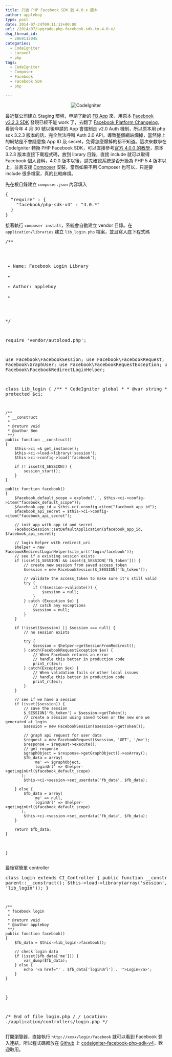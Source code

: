 ```yaml
---
title: 升級 PHP Facebook SDK 到 4.0.x 版本
author: appleboy
type: post
date: 2014-07-24T09:11:12+00:00
url: /2014/07/upgrade-php-facebook-sdk-to-4-0-x/
dsq_thread_id:
  - 2869113045
categories:
  - CodeIgniter
  - Laravel
  - php
tags:
  - CodeIgniter
  - Composer
  - Facebook
  - Facebook SDK
  - php

---
```

<div style="margin:0 auto; text-align:center">
  <img src="https://i1.wp.com/farm5.static.flickr.com/4139/4928689646_4309e16e13_o.png?w=840&#038;ssl=1" alt="CodeIgniter" data-recalc-dims="1" />
</div>

最近幫公司建立 Staging 環境，申請了新的 [FB App][1] 來，用原本 [Facebook v3.2.3 SDK][2] 發現已經不能 work 了，去翻了 [Facebook Platform Changelog][3]，看到今年 4 月 30 號以後申請的 App 會強制走 v2.0 Auth 機制，所以原本用 php sdk 3.2.3 版本的話，完全無法呼叫 Auth 2.0 API，導致整個網站爛掉，當然線上的網站是不會隨意換 App ID 及 secret，免得怎麼爆掉的都不知道。這次來教學在 CodeIgniter 轉換 PHP Facebook SDK，可以直接參考[官方 4.0.0 的教學][4]，原本 3.2.3 版本直接下載程式碼，放到 library 目錄，直接 include 就可以取得 Facebook 個人資料，4.0.0 版本以後，請先確認系統是否升級為 PHP 5.4 版本以上，並且支援 [Composer][5] 安裝，當然如果不用 Composer 也可以，只是要 include 很多檔案，真的比較麻煩。

<!--more-->

先在根目錄建立 `composer.json` 內容填入

<div>
  <pre class="brush: bash; title: ; notranslate" title="">{
  "require" : {
    "facebook/php-sdk-v4" : "4.0.*"
  }
}</pre>
</div>

接著執行 `composer install`，系統會自動建立 vendor 目錄。在 `application/libraries` 建立 `lib_login.php` 檔案，並且寫入底下程式碼

<div>
  <pre class="brush: php; title: ; notranslate" title=""><?php  if (! defined('BASEPATH')) exit('No direct script access allowed');

/**
* Name: Facebook Login Library
*
* Author: appleboy
*
*/

require 'vendor/autoload.php';

use Facebook\FacebookSession;
use Facebook\FacebookRequest;
use Facebook\GraphUser;
use Facebook\FacebookRequestException;
use Facebook\FacebookRedirectLoginHelper;

class Lib_login
{
    /**
     * CodeIgniter global
     *
     * @var string
     **/
    protected $ci;

    /**
     * __construct
     *
     * @return void
     * @author Ben
     **/
    public function __construct()
    {
        $this->ci =& get_instance();
        $this->ci->load->library('session');
        $this->ci->config->load('facebook');

        if (! isset($_SESSION)) {
            session_start();
        }
    }

    public function facebook()
    {
        $facebook_default_scope = explode(',', $this->ci->config->item("facebook_default_scope"));
        $facebook_app_id = $this->ci->config->item("facebook_app_id");
        $facebook_api_secret = $this->ci->config->item("facebook_api_secret");

        // init app with app id and secret
        FacebookSession::setDefaultApplication($facebook_app_id, $facebook_api_secret);

        // login helper with redirect_uri
        $helper = new FacebookRedirectLoginHelper(site_url('login/facebook'));
        // see if a existing session exists
        if (isset($_SESSION) && isset($_SESSION['fb_token'])) {
            // create new session from saved access_token
            $session = new FacebookSession($_SESSION['fb_token']);

            // validate the access_token to make sure it's still valid
            try {
                if (!$session->validate()) {
                    $session = null;
                }
            } catch (Exception $e) {
                // catch any exceptions
                $session = null;
            }
        }

        if (!isset($session) || $session === null) {
            // no session exists

            try {
                $session = $helper->getSessionFromRedirect();
            } catch(FacebookRequestException $ex) {
                // When Facebook returns an error
                // handle this better in production code
                print_r($ex);
            } catch(Exception $ex) {
                // When validation fails or other local issues
                // handle this better in production code
                print_r($ex);
            }
        }

        // see if we have a session
        if (isset($session)) {
            // save the session
            $_SESSION['fb_token'] = $session->getToken();
            // create a session using saved token or the new one we generated at login
            $session = new FacebookSession($session->getToken());

            // graph api request for user data
            $request = new FacebookRequest($session, 'GET', '/me');
            $response = $request->execute();
            // get response
            $graphObject = $response->getGraphObject()->asArray();
            $fb_data = array(
                'me' => $graphObject,
                'loginUrl' => $helper->getLoginUrl($facebook_default_scope)
           );
            $this->ci->session->set_userdata('fb_data', $fb_data);

        } else {
            $fb_data = array(
                'me' => null,
                'loginUrl' => $helper->getLoginUrl($facebook_default_scope)
           );
            $this->ci->session->set_userdata('fb_data', $fb_data);
        }

        return $fb_data;
    }
}
</pre>
</div>

最後寫簡單 controller

<div>
  <pre class="brush: php; title: ; notranslate" title=""><?php if ( ! defined('BASEPATH')) exit('No direct script access allowed');

class Login extends CI_Controller
{
    public function __construct()
    {
        parent::__construct();
        $this->load->library(array('session', 'lib_login'));
    }

    /**
     * facebook login
     *
     * @return void
     * @author appleboy
     **/
    public function facebook()
    {
        $fb_data = $this->lib_login->facebook();

        // check login data
        if (isset($fb_data['me'])) {
            var_dump($fb_data);
        } else {
            echo '<a href="' . $fb_data['loginUrl'] . '">Login</a>';
        }
    }
}

/* End of file login.php */
/* Location: ./application/controllers/login.php */
</pre>
</div>

打開瀏覽器，直接執行 `http://xxxx/login/facebook` 就可以看到 Facebook 登入連結。所以程式碼都放在 [Github][6] 上 [codeigniter-facebook-php-sdk-v4][7]，歡迎取用。

 [1]: https://developers.facebook.com
 [2]: https://github.com/facebook/facebook-php-sdk
 [3]: https://developers.facebook.com/docs/apps/changelog
 [4]: https://developers.facebook.com/docs/php/gettingstarted/4.0.0
 [5]: https://getcomposer.org/
 [6]: https://github.com
 [7]: https://github.com/appleboy/codeigniter-facebook-php-sdk-v4